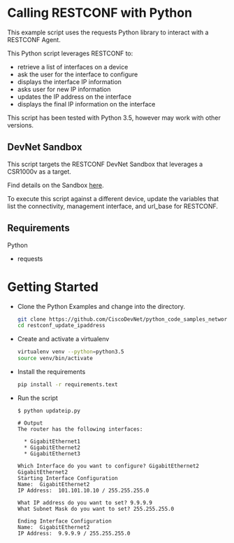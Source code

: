 # Calling RESTCONF with Python 

This example script uses the requests Python library to interact with a RESTCONF Agent.  

This Python script leverages RESTCONF to: 
  - retrieve a list of interfaces on a device
  - ask the user for the interface to configure 
  - displays the interface IP information 
  - asks user for new IP information 
  - updates the IP address on the interface 
  - displays the final IP information on the interface 
  
This script has been tested with Python 3.5, however may work with other versions.  
    
## DevNet Sandbox 

This script targets the RESTCONF DevNet Sandbox that leverages a CSR1000v as a target.  

Find details on the Sandbox [here](https://developer.cisco.com/site/devnet/sandbox/available-labs/networking/).

To execute this script against a different device, update the variables that list the connectivity, management interface, and url_base for RESTCONF.  
    
## Requirements

Python 

- requests

# Getting Started 

* Clone the Python Examples and change into the directory.  

    ```bash 
    git clone https://github.com/CiscoDevNet/python_code_samples_network
    cd restconf_update_ipaddress
    ```

* Create and activate a virtualenv 

    ```bash 
    virtualenv venv --python=python3.5
    source venv/bin/activate 
    ```
    
* Install the requirements 

    ```bash
    pip install -r requirements.text
    ```

* Run the script

    ```
    $ python updateip.py

    # Output
    The router has the following interfaces:
    
      * GigabitEthernet1
      * GigabitEthernet2
      * GigabitEthernet3
    
    Which Interface do you want to configure? GigabitEthernet2
    GigabitEthernet2
    Starting Interface Configuration
    Name:  GigabitEthernet2
    IP Address:  101.101.10.10 / 255.255.255.0
    
    What IP address do you want to set? 9.9.9.9
    What Subnet Mask do you want to set? 255.255.255.0
    
    Ending Interface Configuration
    Name:  GigabitEthernet2
    IP Address:  9.9.9.9 / 255.255.255.0    
    ```

